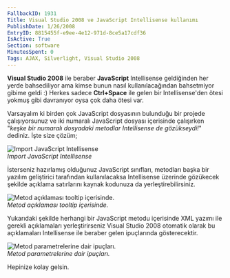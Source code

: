 ```yaml
---
FallbackID: 1931
Title: Visual Studio 2008 ve JavaScript Intellisense kullanımı
PublishDate: 1/26/2008
EntryID: 8815455f-e9ee-4e12-971d-8ce5a17cdf36
IsActive: True
Section: software
MinutesSpent: 0
Tags: AJAX, Silverlight, Visual Studio 2008
---
```

**Visual Studio 2008** ile beraber **JavaScript** Intellisense
geldiğinden her yerde bahsediliyor ama kimse bunun nasıl
kullanılacağından bahsetmiyor gibime geldi :) Herkes sadece
**Ctrl+Space** ile gelen bir Intellisense'den ötesi yokmuş gibi
davranıyor oysa çok daha ötesi var.

Varsayalım ki birden çok JavaScript dosyasının bulunduğu bir projede
çalışıyorsunuz ve iki numaralı JavaScript dosyası içerisinde çalışırken
"*keşke bir numaralı dosyadaki metodlar Intellisense de gözükseydi!*"
dediniz. İşte size çözüm;

![Import JavaScript
Intellisense](http://cdn.daron.yondem.com/assets/1931/25012008_1.png)\
*Import JavaScript Intellisense*

İsterseniz hazırlamış olduğunuz JavaScript sınıfları, metodları başka
bir yazılım geliştirici tarafından kullanılacaksa Intellisense üzerinde
gözükecek şekilde açıklama satırlarını kaynak kodunuza da
yerleştirebilirsiniz.

![Metod açıklaması tooltip
içerisinde.](http://cdn.daron.yondem.com/assets/1931/25012008_2.png)\
*Metod açıklaması tooltip içerisinde.*

Yukarıdaki şekilde herhangi bir JavaScript metodu içerisinde XML yazımı
ile gerekli açıklamaları yerleştirirseniz Visual Studio 2008 otomatik
olarak bu açıklamaları Intellisense ile beraber gelen ipuçlarında
gösterecektir.

![Metod parametrelerine dair
ipuçları.](http://cdn.daron.yondem.com/assets/1931/25012008_3.png)\
*Metod parametrelerine dair ipuçları.*

Hepinize kolay gelsin.


